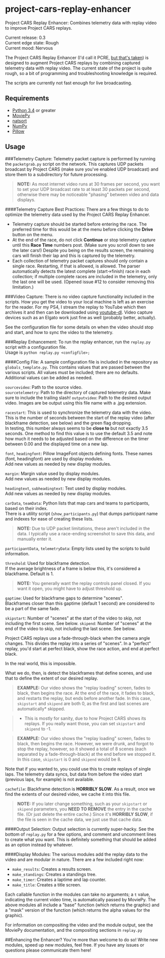 # project-cars-replay-enhancer
Project CARS Replay Enhancer: Combines telemetry data with replay video to improve Project CARS replays.

Current release: 0.3  
Current edge state: Rough  
Current mood: Nervous  

The Project CARS Replay Enhancer (I'd call it PCRE, [but that's taken](http://www.pcre.org/ "PCRE")) is designed to augment Project CARS replays by combining captured telemetry data with replay video. The current state of the project is quite rough, so a bit of programming and troubleshooting knowledge is required.

The scripts are currently not fast enough for live broadcasting.

## Requirements
* [Python 3.4](https://www.python.org/download/releases/3.4.0/ "Python 3.4.0") or greater
* [MoviePy](http://zulko.github.io/moviepy/ "MoviePy")
* [natsort](https://pypi.python.org/pypi/natsort "natsort")
* [NumPy](http://www.numpy.org/ "NumPy")
* [Pillow](https://pypi.python.org/pypi/Pillow "Pillow")

## Usage
###Telemetry Capture:
Telemetry packet capture is performed by running the `packetgrab.py` script on the network. This captures UDP packets broadcast by Project CARS (make sure you've enabled UDP broadcast) and store them to a subdirectory for future processing.

> **NOTE:** As most internet video runs at 30 frames per second, you want to set your UDP broadcast rate to at least 30 packets per second, otherwise there may be noticeable "phasing" between video and data displays.

####Telemetry Capture Best Practices:
There are a few things to do to optimize the telemetry data used by the Project CARS Replay Enhancer.

* Telemetry capture should be started before entering the race. The preferred time for this would be at the menu before clicking the **Drive** button on the menu.
* At the end of the race, do not click **Continue** or stop telemetry capture until this **Race Time** numbers post. (Make sure you scroll down to see the later cars!) Despite you being on the results screen, the remaining cars will finish their lap and this is captured by the telemetry.
* Each collection of telemetry packet captures should only contain a single race. Restarting, if that is allowed, is allowed. The parser automatically detects the latest complete (start->finish) race in each collection; if multiple complete races are included in the telemetry, only the last one will be used. (Opened issue #12 to consider removing this limitation.)
    
###Video Capture:
There is no video capture functionality included in the scripts. How you get the video to your local machine is left as an exercise for the reader. For my PS4, I stream the replay to YouTube which then archives it and then can be downloaded using [youtube-dl](https://rg3.github.io/youtube-dl/ "youtube-dl"). Video capture devices such as an Elgato work just fine as well (probably better, actually).
    
See the configuration file for some details on when the video should stop and start, and how to sync the video to the telemetry.
    
###Replay Enhancement:
To run the replay enhancer, run the `replay.py` script with a configuration file.  
Usage is `python replay.py <configfile>;`
    
####Config File:
A sample configuration file is included in the repository as `globals_template.py`. This contains values that are passed between the various scripts. All values must be included; there are no defaults. Additional values can be added as needed.
      
`sourcevideo`: Path to the source video.  
`sourcetelemetry`: Path to the directory of captured telemetry data. Make sure to include the trailing slash!
`outputvideo`: Path to the desired output video. Images are be output using this file name with a .jpg extension.
      
`racestart`: This is used to synchronize the telemetry data with the video. This is the number of seconds between the start of the replay video (after blackframe detection, see below) and the green flag dropping.  
In testing, this number always seems to be **close to** but not exactly 3.5 seconds. One method to find this value is to use the default 3.5 and note how much it needs to be adjusted based on the difference on the timer between 0.00 and the displayed time on a new lap.
      
`font`, `headingfont`: Pillow ImageFont objects defining fonts. These names (font, headingfont) are used by display modules.  
Add new values as needed by new display modules.
      
`margin`: Margin value used by display modules.  
Add new values as needed by new display modules.
      
`headingtext`, `subheadingtext`: Text used by display modules.  
Add new values as needed by new display modules.
      
`carData`, `teamData`: Python lists that map cars and teams to participants, based on their index.  
There is a utility script (`show_participants.py`) that dumps participant name and indexes for ease of creating these lists.
      
> **NOTE:** Due to UDP packet limitations, these aren't included in the data. I typically use a race-ending screenshot to save this data, and manually enter it.
      
`participantData`, `telemetryData`: Empty lists used by the scripts to build information.
      
`threshold`: Used for blackframe detection.  
If the average brightness of a frame is below this, it's considered a blackframe. Default is 1.

> **NOTE:** You generally want the replay controls panel closed. If you want it open, you might have to adjust threshold up.

`gaptime`: Used for blackframe gaps to determine "scenes".  
Blackframes closer than this gaptime (default 1 second) are considered to be a part of the same fade.
      
`skipstart`: Number of "scenes" at the start of the video to skip, not including the first scene. See below.
`skipend`: Number of "scenes" at the end of the video to skip, not including the last scene. See below.
        
Project CARS replays use a fade-through-black when the camera angle changes. This divides the replay into a series of "scenes". In a "perfect" replay, you'd start at perfect black, show the race action, and end at perfect black.

In the real world, this is impossible.

What we do, then, is detect the blackframes that define scenes, and use that to define the extent of our desired replay.
          
> **EXAMPLE:** Our video shows the "replay loading" screen, fades to black, then begins the race. At the end of the race, it fades to black, and restarts the replay, but ends before another fade. In this case, `skipstart` and `skipend` are both 0, as the first and last scenes are automatically* skipped.

> * This is mostly for sanity, due to how Project CARS shows its replays. If you really want those, you can set `skipstart` and `skipend` to -1.

> **EXAMPLE:** Our video shows the "replay loading" screen, fades to black, then begins the race. However, we were drunk, and forgot to stop the replay, however, so it showed a total of 8 scenes (each separated by a fade-through-black) at the end before we stopped it. In this case, `skipstart` is 0 and `skipend` would be 8.
          
Note that if you wanted to, you could use this to create replays of single laps. The telemetry data syncs, but data from before the video start (previous laps, for example) is not available.

`cachefile`: Blackframe detection is **HORRIBLY SLOW**. As a result, once we find the extents of our desired video, we cache it into this file.

> **NOTE:** If you later change something, such as your `skipstart` or `skipend` parameters, you **NEED TO REMOVE** the entry in the cache file. (Or just delete the entire cache.) Since it's **HORRIBLY SLOW**, if the file is seen in the cache data, we just use that cache data.
        
####Output Selection:
Output selection is currently super-hacky. See the bottom of `replay.py` for a few options, and comment and uncomment lines to create what you want. This is definitely something that should be added as an option instead by whatever.
      
####Display Modules:
The various modules add the replay data to the video and are modular in nature. There are a few included right now:
* `make_results`: Creates a results screen.
* `make_standings`: Creates a standings tree.
* `make_timer`: Creates a laptime and lap counter.
* `make_title`: Creates a title screen.
        
Each callable function in the modules can take no arguments; a `t` value, indicating the current video time, is automatically passed by MoviePy. The above modules all include a "base" function (which returns the graphic) and a "mask" version of the function (which returns the alpha values for the graphic).
      
For information on compositing the video and the module output, see the MoviePy documentation, and the compositing sections in `replay.py`
      
##Enhancing the Enhancer?
You're more than welcome to do so! Write new modules, speed up new modules, feel free. If you have any issues or questions please communicate them here!
